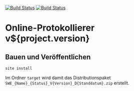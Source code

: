[![Build Status](https://travis-ci.org/datenverteiler/de.bsvrz.pat.onlprot.svg?branch=develop)](https://travis-ci.org/datenverteiler/de.bsvrz.pat.onlprot)
[![Build Status](https://api.bintray.com/packages/datenverteiler/maven/de.bsvrz.pat.onlprot/images/download.svg)](https://bintray.com/datenverteiler/maven/de.bsvrz.pat.onlprot)

Online-Protokollierer v${project.version}
=============================


Bauen und Veröffentlichen
-------------------------

    site install

Im Ordner `target` wird damit das Distributionspaket
`SWE_{Name}_{Status}_V{Version}_D{Standdatum}.zip` erstellt.
